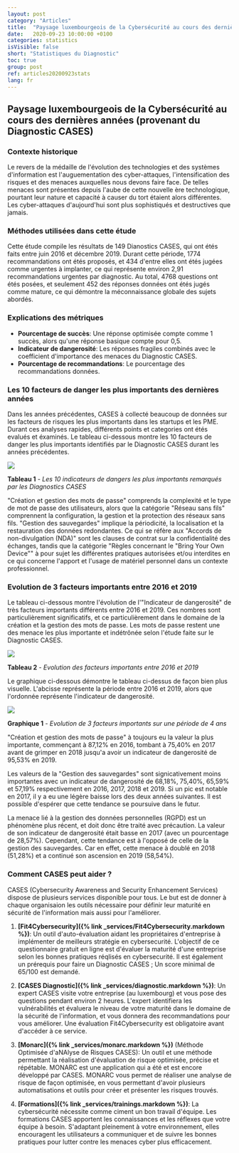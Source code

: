 ```yaml
---
layout: post
category: "Articles"
title:  "Paysage luxembourgeois de la Cybersécurité au cours des dernières années"
date:   2020-09-23 10:00:00 +0100
categories: statistics
isVisible: false
short: "Statistiques du Diagnostic"
toc: true
group: post
ref: articles20200923stats
lang: fr
---
```


## Paysage luxembourgeois de la Cybersécurité au cours des dernières années (provenant du Diagnostic CASES)

### Contexte historique

Le revers de la médaille de l'évolution des technologies et des systèmes d'information est l'auguementation des cyber-attaques, l'intensification des risques et des menaces auxquelles nous devons faire face. De telles menaces sont présentes depuis l'aube de cette nouvelle ère technologique, pourtant leur nature et capacité à causer du tort étaient alors différentes. Les cyber-attaques d'aujourd'hui sont plus sophistiqués et destructives que jamais. 

###  Méthodes utilisées dans cette étude

Cette étude compile les résultats de 149 Dianostics CASES, qui ont étés faits entre juin 2016 et décembre 2019. Durant cette période, 1774 recommandations ont étés proposés, et 434 d'entre elles ont étés jugées comme urgentes à implanter, ce qui représente environ 2,91 recommandations urgentes par diagnostic. Au total, 4768 questions ont étés posées, et seulement 452 des réponses données ont étés jugés comme mature, ce qui démontre la méconnaissance globale des sujets abordés.

### Explications des métriques

* __Pourcentage de succès__: 	Une réponse optimisée compte comme 1 succès, alors qu'une réponse basique compte pour 0,5.
* __Indicateur de dangerosité__: 	Les réponses fragiles combinés avec le coefficient d'importance des menaces du Diagnostic CASES. 
* __Pourcentage de recommandations__: 	Le pourcentage des recommandations données.

### Les 10 facteurs de danger les plus importants des dernières années

Dans les années précédentes, CASES à collecté beaucoup de données sur les facteurs de risques les plus importants dans les startups et les PME. Durant ces analyses rapides, différents points et categories ont étés evalués et éxaminés. Le tableau ci-dessous montre les 10 facteurs de danger les plus importants identifiés par le Diagnostic CASES durant les années précédentes.

<img src="{% link assets/img/2020/TabDiagnosticStats_fr.png %}" style="max-width: 100%;" />
			
**Tableau 1** - *Les 10 indicateurs de dangers les plus importants remarqués par les Diagnostics CASES*

"Création et gestion des mots de passe" comprends la complexité et le type de mot de passe des utilisateurs, alors que la catégorie "Réseau sans fils" comprennent la configuration, la gestion et la protection des réseaux sans fils. "Gestion des sauvegardes" implique la périodicité, la localisation et la restauration des données redondantes. Ce qui se réfère aux "Accords de non-divulgation (NDA)" sont les clauses de contrat sur la confidentialité des échanges, tandis que la catégorie "Règles concernant le "Bring Your Own Device"" à pour sujet les différentes pratiques autorisées et/ou interdites en ce qui concerne l'apport et l'usage de matériel personnel dans un contexte professionnel. 

### Evolution de 3 facteurs importants entre 2016 et 2019

Le tableau ci-dessous montre l'évolution de l'"Indicateur de dangerosité"  de très facteurs importants différents entre 2016 et 2019. Ces nombres sont particulièrement significatifs, et ce particulièrement dans le domaine de la création et la gestion des mots de passe. Les mots de passe restent une des menace les plus importante et indétrônée selon l'étude faite sur le Diagnostic CASES.

<img src="{% link assets/img/2020/TabDiagnosticStats_2_fr.png %}" style="max-width: 100%;" />

**Tableau 2** - *Evolution des facteurs importants entre 2016 et 2019*

Le graphique ci-dessous démontre le tableau ci-dessus de façon bien plus visuelle. L'abcisse représente la période entre 2016 et 2019, alors que l'ordonnée représente l'indicateur de dangerosité. 

<img src="{% link assets/img/2020/GraphDiagnosticStats_fr.png %}" style="max-width: 100%;" />

**Graphique 1** - *Evolution de 3 facteurs importants sur une période de 4 ans*

"Création et gestion des mots de passe" à toujours eu la valeur la plus importante, commençant à 87,12% en 2016, tombant à 75,40% en 2017 avant de grimper en 2018 jusqu'a avoir un indicateur de dangerosité de 95,53% en 2019. 

Les valeurs de la "Gestion des sauvegardes" sont signicativement moins importantes avec un indicateur de dangerosité de 68,18%, 75,40%, 65,59% et 57,19% respectivement en 2016, 2017, 2018 et 2019. Si un pic est notable en 2017, il y a eu une légère baisse lors des deux années suivantes. Il est possible d'espérer que cette tendance se poursuive dans le futur. 

La menace lié à la gestion des données personnelles (RGPD) est un phénomène plus récent, et doit donc être traité avec précaution. La valeur de son indicateur de dangerosité était basse en 2017 (avec un pourcentage de 28,57%). Cependant, cette tendance est à l'opposé de celle de la gestion des sauvegardes. Car en effet, cette menace à doublé en 2018 (51,28%) et a continué son ascension en 2019 (58,54%). 

### Comment CASES peut aider ?

CASES (Cybersecurity Awareness and Security Enhancement Services) dispose de plusieurs services disponible pour tous. Le but est de donner à chaque organisaion les outils nécessaire pour définir leur maturité en sécurité de l'information mais aussi pour l'améliorer. 

1.	**[Fit4Cybersecurity]({% link _services/Fit4Cybersecurity.markdown %})**: Un outil d'auto-évaluation aidant les propriétaires d'entreprise à implémenter de meilleurs stratégie en cybersecurité. L'objectif de ce questionnaire gratuit en ligne est d'évaluer la maturité d'une entreprise selon les bonnes pratiques réqlisés en cybersecurité. Il est également un prérequis pour faire un Diagnostic CASES ; Un score minimal de 65/100 est demandé.

2.	**[CASES Diagnostic]({% link _services/diagnostic.markdown %})**: Un expert CASES visite votre entreprise (au luxembourg) et vous pose des questions pendant environ 2 heures. L'expert identifiera les vulnérabilités et évaluera le niveau de votre maturité dans le domaine de la sécurité de l'information, et vous donnera des recommandations pour vous améliorer. Une évaluation Fit4Cybersecurity est obligatoire avant d'accéder à ce service. 

3.	**[Monarc]({% link _services/monarc.markdown %})** (Méthode Optimisée d'aNAlyse de Risques CASES): Un outil et une méthode permettant la réalisation d'évaluation de risque optimisée, précise et répétable. MONARC est une application qui a été et est encore développé par CASES. MONARC vous permet de réaliser une analyse de risque de façon optimisée, en vous permettant d'avoir plusieurs automatisations et outils pour créer et présenter les risques trouvés. 

4.	**[Formations]({% link _services/trainings.markdown %})**: La cybersécurité nécessite comme ciment un bon travail d'équipe. Les formations CASES apportent les connaissances et les réflexes que votre équipe à besoin. S'adaptant pleinement à votre environnement, elles encouragent les utilisateurs a communiquer et de suivre les bonnes pratiques pour lutter contre les menaces cyber plus efficacement.  
